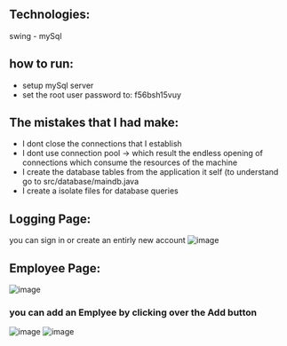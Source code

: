 ## Technologies:
swing - mySql

## how to run:
- setup mySql server
- set the root user password to: f56bsh15vuy

## The mistakes that I had make:
- I dont close the connections that I establish
- I dont use connection pool 
-> which result the endless opening of connections which consume the resources of the machine
- I create the database tables from the application it self (to understand go to  src/database/maindb.java
- I create a isolate files for database queries

## Logging Page:
you can sign in or create an entirly new account
![image](https://user-images.githubusercontent.com/89187266/183295633-c39729d7-387b-44dc-b74d-9c443b1a290b.png)

## Employee Page:
![image](https://user-images.githubusercontent.com/89187266/183295758-1743bfc4-c996-4732-8d21-d173f0fcd560.png)

### you can add an Emplyee by clicking over the Add button
![image](https://user-images.githubusercontent.com/89187266/183295849-1dbf495b-bce7-485c-9d49-8efd08c75e04.png)
![image](https://user-images.githubusercontent.com/89187266/183295852-3973c478-bef6-4bf7-a436-670be929a0f4.png)


